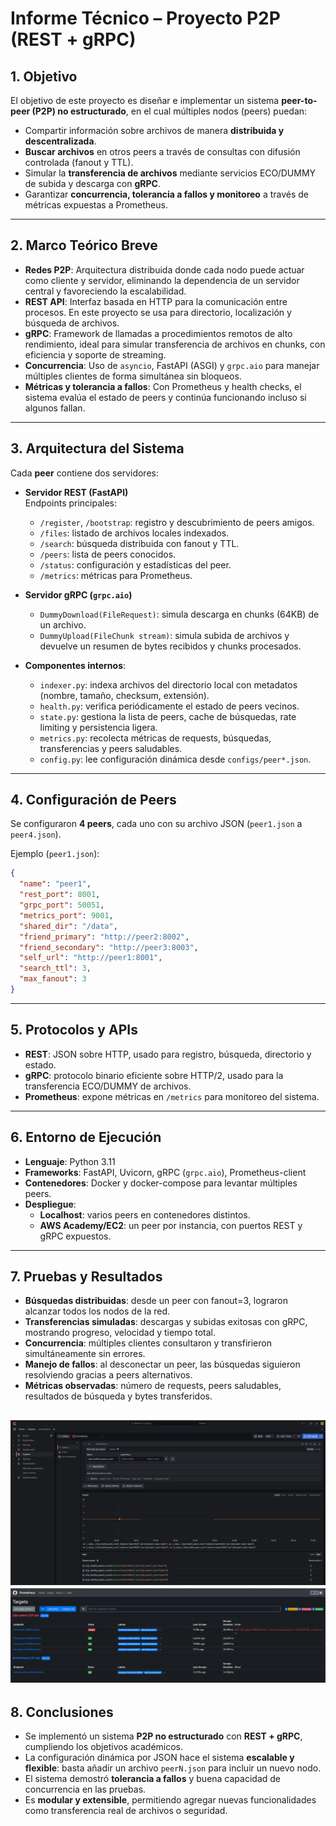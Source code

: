 # Informe Técnico – Proyecto P2P (REST + gRPC)

## 1. Objetivo
El objetivo de este proyecto es diseñar e implementar un sistema **peer-to-peer (P2P) no estructurado**, en el cual múltiples nodos (peers) puedan:
- Compartir información sobre archivos de manera **distribuida y descentralizada**.
- **Buscar archivos** en otros peers a través de consultas con difusión controlada (fanout y TTL).
- Simular la **transferencia de archivos** mediante servicios ECO/DUMMY de subida y descarga con **gRPC**.
- Garantizar **concurrencia, tolerancia a fallos y monitoreo** a través de métricas expuestas a Prometheus.

---

## 2. Marco Teórico Breve
- **Redes P2P**: Arquitectura distribuida donde cada nodo puede actuar como cliente y servidor, eliminando la dependencia de un servidor central y favoreciendo la escalabilidad.
- **REST API**: Interfaz basada en HTTP para la comunicación entre procesos. En este proyecto se usa para directorio, localización y búsqueda de archivos.
- **gRPC**: Framework de llamadas a procedimientos remotos de alto rendimiento, ideal para simular transferencia de archivos en chunks, con eficiencia y soporte de streaming.
- **Concurrencia**: Uso de `asyncio`, FastAPI (ASGI) y `grpc.aio` para manejar múltiples clientes de forma simultánea sin bloqueos.
- **Métricas y tolerancia a fallos**: Con Prometheus y health checks, el sistema evalúa el estado de peers y continúa funcionando incluso si algunos fallan.

---

## 3. Arquitectura del Sistema
Cada **peer** contiene dos servidores:

- **Servidor REST (FastAPI)**  
  Endpoints principales:  
  - `/register`, `/bootstrap`: registro y descubrimiento de peers amigos.  
  - `/files`: listado de archivos locales indexados.  
  - `/search`: búsqueda distribuida con fanout y TTL.  
  - `/peers`: lista de peers conocidos.  
  - `/status`: configuración y estadísticas del peer.  
  - `/metrics`: métricas para Prometheus.  

- **Servidor gRPC (`grpc.aio`)**  
  - `DummyDownload(FileRequest)`: simula descarga en chunks (64KB) de un archivo.  
  - `DummyUpload(FileChunk stream)`: simula subida de archivos y devuelve un resumen de bytes recibidos y chunks procesados.  

- **Componentes internos**:  
  - `indexer.py`: indexa archivos del directorio local con metadatos (nombre, tamaño, checksum, extensión).  
  - `health.py`: verifica periódicamente el estado de peers vecinos.  
  - `state.py`: gestiona la lista de peers, cache de búsquedas, rate limiting y persistencia ligera.  
  - `metrics.py`: recolecta métricas de requests, búsquedas, transferencias y peers saludables.  
  - `config.py`: lee configuración dinámica desde `configs/peer*.json`.

---

## 4. Configuración de Peers
Se configuraron **4 peers**, cada uno con su archivo JSON (`peer1.json` a `peer4.json`).  

Ejemplo (`peer1.json`):
```json
{
  "name": "peer1",
  "rest_port": 8001,
  "grpc_port": 50051,
  "metrics_port": 9001,
  "shared_dir": "/data",
  "friend_primary": "http://peer2:8002",
  "friend_secondary": "http://peer3:8003",
  "self_url": "http://peer1:8001",
  "search_ttl": 3,
  "max_fanout": 3
}
```

---

## 5. Protocolos y APIs
- **REST**: JSON sobre HTTP, usado para registro, búsqueda, directorio y estado.  
- **gRPC**: protocolo binario eficiente sobre HTTP/2, usado para la transferencia ECO/DUMMY de archivos.  
- **Prometheus**: expone métricas en `/metrics` para monitoreo del sistema.  

---

## 6. Entorno de Ejecución
- **Lenguaje**: Python 3.11  
- **Frameworks**: FastAPI, Uvicorn, gRPC (`grpc.aio`), Prometheus-client  
- **Contenedores**: Docker y docker-compose para levantar múltiples peers.  
- **Despliegue**:  
  - **Localhost**: varios peers en contenedores distintos.  
  - **AWS Academy/EC2**: un peer por instancia, con puertos REST y gRPC expuestos.  

---

## 7. Pruebas y Resultados
- **Búsquedas distribuidas**: desde un peer con fanout=3, lograron alcanzar todos los nodos de la red.  
- **Transferencias simuladas**: descargas y subidas exitosas con gRPC, mostrando progreso, velocidad y tiempo total.  
- **Concurrencia**: múltiples clientes consultaron y transfirieron simultáneamente sin errores.  
- **Manejo de fallos**: al desconectar un peer, las búsquedas siguieron resolviendo gracias a peers alternativos.  
- **Métricas observadas**: número de requests, peers saludables, resultados de búsqueda y bytes transferidos.  

![Grafana](Grafana.jpeg)
![Prometeus](Prometheus.jpeg)
---

## 8. Conclusiones
- Se implementó un sistema **P2P no estructurado** con **REST + gRPC**, cumpliendo los objetivos académicos.  
- La configuración dinámica por JSON hace el sistema **escalable y flexible**: basta añadir un archivo `peerN.json` para incluir un nuevo nodo.  
- El sistema demostró **tolerancia a fallos** y buena capacidad de concurrencia en las pruebas.  
- Es **modular y extensible**, permitiendo agregar nuevas funcionalidades como transferencia real de archivos o seguridad.  




